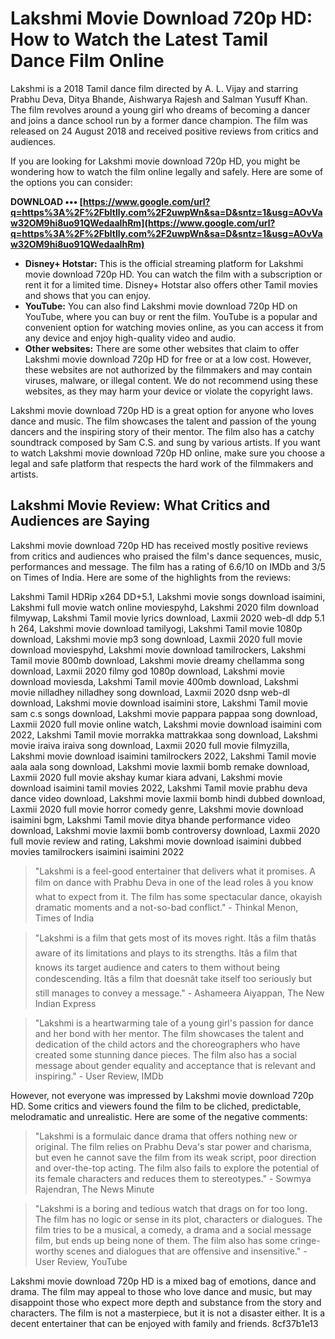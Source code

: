 # Lakshmi Movie Download 720p HD: How to Watch the Latest Tamil Dance Film Online
  
Lakshmi is a 2018 Tamil dance film directed by A. L. Vijay and starring Prabhu Deva, Ditya Bhande, Aishwarya Rajesh and Salman Yusuff Khan. The film revolves around a young girl who dreams of becoming a dancer and joins a dance school run by a former dance champion. The film was released on 24 August 2018 and received positive reviews from critics and audiences.
  
If you are looking for Lakshmi movie download 720p HD, you might be wondering how to watch the film online legally and safely. Here are some of the options you can consider:
 
**DOWNLOAD ••• [https://www.google.com/url?q=https%3A%2F%2Fbltlly.com%2F2uwpWn&sa=D&sntz=1&usg=AOvVaw32OM9hi8uo91QWedaaIhRm](https://www.google.com/url?q=https%3A%2F%2Fbltlly.com%2F2uwpWn&sa=D&sntz=1&usg=AOvVaw32OM9hi8uo91QWedaaIhRm)**


  
- **Disney+ Hotstar:** This is the official streaming platform for Lakshmi movie download 720p HD. You can watch the film with a subscription or rent it for a limited time. Disney+ Hotstar also offers other Tamil movies and shows that you can enjoy.
- **YouTube:** You can also find Lakshmi movie download 720p HD on YouTube, where you can buy or rent the film. YouTube is a popular and convenient option for watching movies online, as you can access it from any device and enjoy high-quality video and audio.
- **Other websites:** There are some other websites that claim to offer Lakshmi movie download 720p HD for free or at a low cost. However, these websites are not authorized by the filmmakers and may contain viruses, malware, or illegal content. We do not recommend using these websites, as they may harm your device or violate the copyright laws.

Lakshmi movie download 720p HD is a great option for anyone who loves dance and music. The film showcases the talent and passion of the young dancers and the inspiring story of their mentor. The film also has a catchy soundtrack composed by Sam C.S. and sung by various artists. If you want to watch Lakshmi movie download 720p HD online, make sure you choose a legal and safe platform that respects the hard work of the filmmakers and artists.
  
## Lakshmi Movie Review: What Critics and Audiences are Saying
  
Lakshmi movie download 720p HD has received mostly positive reviews from critics and audiences who praised the film's dance sequences, music, performances and message. The film has a rating of 6.6/10 on IMDb and 3/5 on Times of India. Here are some of the highlights from the reviews:
 
Lakshmi Tamil HDRip x264 DD+5.1,  Lakshmi movie songs download isaimini,  Lakshmi full movie watch online moviespyhd,  Lakshmi 2020 film download filmywap,  Lakshmi Tamil movie lyrics download,  Laxmii 2020 web-dl ddp 5.1 h 264,  Lakshmi movie download tamilyogi,  Lakshmi Tamil movie 1080p download,  Lakshmi movie mp3 song download,  Laxmii 2020 full movie download moviespyhd,  Lakshmi movie download tamilrockers,  Lakshmi Tamil movie 800mb download,  Lakshmi movie dreamy chellamma song download,  Laxmii 2020 filmy god 1080p download,  Lakshmi movie download moviesda,  Lakshmi Tamil movie 400mb download,  Lakshmi movie nilladhey nilladhey song download,  Laxmii 2020 dsnp web-dl download,  Lakshmi movie download isaimini store,  Lakshmi Tamil movie sam c.s songs download,  Lakshmi movie pappara pappaa song download,  Laxmii 2020 full movie online watch,  Lakshmi movie download isaimini com 2022,  Lakshmi Tamil movie morrakka mattrakkaa song download,  Lakshmi movie iraiva iraiva song download,  Laxmii 2020 full movie filmyzilla,  Lakshmi movie download isaimini tamilrockers 2022,  Lakshmi Tamil movie aala aala song download,  Lakshmi movie laxmii bomb remake download,  Laxmii 2020 full movie akshay kumar kiara advani,  Lakshmi movie download isaimini tamil movies 2022,  Lakshmi Tamil movie prabhu deva dance video download,  Lakshmi movie laxmii bomb hindi dubbed download,  Laxmii 2020 full movie horror comedy genre,  Lakshmi movie download isaimini bgm,  Lakshmi Tamil movie ditya bhande performance video download,  Lakshmi movie laxmii bomb controversy download,  Laxmii 2020 full movie review and rating,  Lakshmi movie download isaimini dubbed movies tamilrockers isaimini isaimini 2022

> "Lakshmi is a feel-good entertainer that delivers what it promises. A film on dance with Prabhu Deva in one of the lead roles â you know what to expect from it. The film has some spectacular dance, okayish dramatic moments and a not-so-bad conflict." - Thinkal Menon, Times of India

> "Lakshmi is a film that gets most of its moves right. Itâs a film thatâs aware of its limitations and plays to its strengths. Itâs a film that knows its target audience and caters to them without being condescending. Itâs a film that doesnât take itself too seriously but still manages to convey a message." - Ashameera Aiyappan, The New Indian Express

> "Lakshmi is a heartwarming tale of a young girl's passion for dance and her bond with her mentor. The film showcases the talent and dedication of the child actors and the choreographers who have created some stunning dance pieces. The film also has a social message about gender equality and acceptance that is relevant and inspiring." - User Review, IMDb

However, not everyone was impressed by Lakshmi movie download 720p HD. Some critics and viewers found the film to be cliched, predictable, melodramatic and unrealistic. Here are some of the negative comments:

> "Lakshmi is a formulaic dance drama that offers nothing new or original. The film relies on Prabhu Deva's star power and charisma, but even he cannot save the film from its weak script, poor direction and over-the-top acting. The film also fails to explore the potential of its female characters and reduces them to stereotypes." - Sowmya Rajendran, The News Minute

> "Lakshmi is a boring and tedious watch that drags on for too long. The film has no logic or sense in its plot, characters or dialogues. The film tries to be a musical, a comedy, a drama and a social message film, but ends up being none of them. The film also has some cringe-worthy scenes and dialogues that are offensive and insensitive." - User Review, YouTube

Lakshmi movie download 720p HD is a mixed bag of emotions, dance and drama. The film may appeal to those who love dance and music, but may disappoint those who expect more depth and substance from the story and characters. The film is not a masterpiece, but it is not a disaster either. It is a decent entertainer that can be enjoyed with family and friends.
 8cf37b1e13
 
